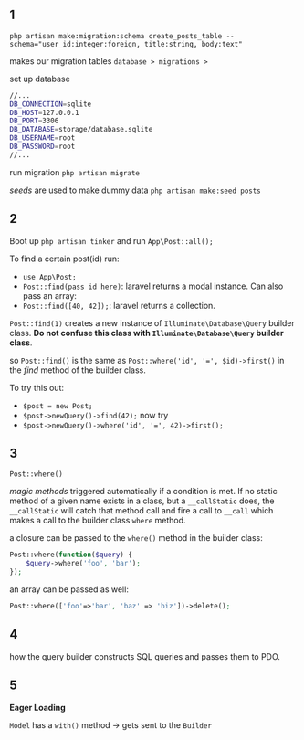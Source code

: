 ## 1

`php artisan make:migration:schema create_posts_table --schema="user_id:integer:foreign, title:string, body:text"`

makes our migration tables `database > migrations >`

set up database

```bash
//...
DB_CONNECTION=sqlite
DB_HOST=127.0.0.1
DB_PORT=3306
DB_DATABASE=storage/database.sqlite
DB_USERNAME=root
DB_PASSWORD=root
//...
```

run migration `php artisan migrate`

_seeds_ are used to make dummy data `php artisan make:seed posts`

## 2

Boot up `php artisan tinker` and run `App\Post::all();`

To find a certain post(id) run:
- `use App\Post;`
- `Post::find(pass id here)`: laravel returns a modal instance.
Can also pass an array:
- `Post::find([40, 42]);`: laravel returns a collection.

`Post::find(1)` creates a new instance of `Illuminate\Database\Query` builder class. **Do not confuse this class with `Illuminate\Database\Query` builder class**.

so `Post::find()` is the same as `Post::where('id', '=', $id)->first()` in the _find_ method of the builder class.

To try this out:
- `$post = new Post;`
- `$post->newQuery()->find(42);` now try
- `$post->newQuery()->where('id', '=', 42)->first();`

## 3 

`Post::where()`

_magic methods_ triggered automatically if a condition is met. If no static method of a given name exists in a class, but a `__callStatic` does, the `__callStatic` will catch that method call and fire a call to `__call` which makes a call to the builder class `where` method.

a closure can be passed to the `where()` method in the builder class:

```php
Post::where(function($query) {
    $query->where('foo', 'bar');
});
```

an array can be passed as well:

```php
Post::where(['foo'=>'bar', 'baz' => 'biz'])->delete();
```

## 4

how the query builder constructs SQL queries and passes them to PDO.

## 5

**Eager Loading** 

`Model` has a `with()` method -> gets sent to the `Builder` 